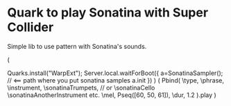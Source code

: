 Quark to play Sonatina with Super Collider
=====

Simple lib to use pattern with Sonatina's sounds.


(

Quarks.install("WarpExt");
Server.local.waitForBoot({
a=SonatinaSampler(); // <== path where you put sonatina samples
a.init
})
)
(
Pbind(
	\type, \phrase,
	\instrument, \sonatinaTrumpets, // or \sonatinaCello \sonatinaAnotherInstrument etc.
	\mel, Pseq([60, 50, 61]),
	\dur, 1.2
).play
)
